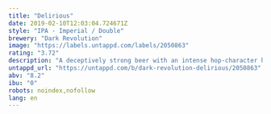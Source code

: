 ```yaml
---
title: "Delirious"
date: 2019-02-10T12:03:04.724671Z
style: "IPA - Imperial / Double"
brewery: "Dark Revolution"
image: "https://labels.untappd.com/labels/2050863"
rating: "3.72"
description: "A deceptively strong beer with an intense hop-character highlighted by pronounced notes of citrus and pine. Well balanced bitterness leading to a dry finish generating an exceptionally quaffable Double IPA."
untappd_url: "https://untappd.com/b/dark-revolution-delirious/2050863"
abv: "8.2"
ibu: "0"
robots: noindex,nofollow
lang: en
---
```


